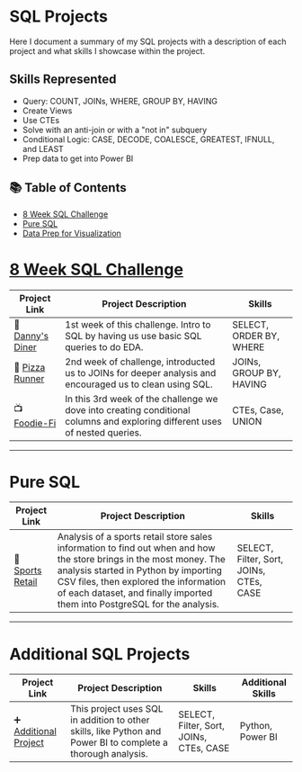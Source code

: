 # SQL Projects
Here I document a summary of my SQL projects with a description of each project and what skills I showcase within the project.

## Skills Represented

  - Query: COUNT, JOINs, WHERE, GROUP BY, HAVING
  - Create Views
  - Use CTEs
  - Solve with an anti-join or with a "not in" subquery
  - Conditional Logic: CASE, DECODE, COALESCE, GREATEST, IFNULL, and LEAST
  - Prep data to get into Power BI


## 📚 Table of Contents
- [8 Week SQL Challenge](#8weeksqlchallenge)
- [Pure SQL](#pure-sql)
- [Data Prep for Visualization](#data-prep-for-visualization)

# [8 Week SQL Challenge](https://8weeksqlchallenge.com)

| Project Link | Project Description | Skills | 
|---|---|---|
| 🥧 [Danny's Diner](https://github.com/bdavidson16/SQL/blob/main/Danny's%20Diner%20(4).ipynb) | 1st week of this challenge. Intro to SQL by having us use basic SQL queries to do EDA. | SELECT, ORDER BY, WHERE |
| 🍕 [Pizza Runner](https://github.com/bdavidson16/SQL/blob/main/Pizza%20Runner%20JN%20(4).ipynb) | 2nd week of challenge, introducted us to JOINs for deeper analysis and encouraged us to clean using SQL. | JOINs, GROUP BY, HAVING |
| 📺 [Foodie-Fi](https://github.com/bdavidson16/SQL/blob/main/Food-Fi.ipynb) | In this 3rd week of the challenge we dove into creating conditional columns and exploring different uses of nested queries.| CTEs, Case, UNION |

***

# Pure SQL

| Project Link | Project Description | Skills | 
|---|---|---|
| 🏈 [Sports Retail](https://github.com/bdavidson16/SQL/tree/main/Sports%20Retail%20Optimization) | Analysis of a sports retail store sales information to find out when and how the store brings in the most money. The analysis started in Python by importing CSV files, then explored the information of each dataset, and finally imported them into PostgreSQL for the analysis. | SELECT, Filter, Sort, JOINs, CTEs, CASE |

***

# Additional SQL Projects
| Project Link | Project Description | Skills | Additional Skills |
|---|---|---|---|
| ➕ [Additional Project]() | This project uses SQL in addition to other skills, like Python and Power BI to complete a thorough analysis. | SELECT, Filter, Sort, JOINs, CTEs, CASE |  Python, Power BI |
